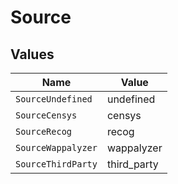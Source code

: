 # Source


## Values

| Name               | Value              |
| ------------------ | ------------------ |
| `SourceUndefined`  | undefined          |
| `SourceCensys`     | censys             |
| `SourceRecog`      | recog              |
| `SourceWappalyzer` | wappalyzer         |
| `SourceThirdParty` | third_party        |